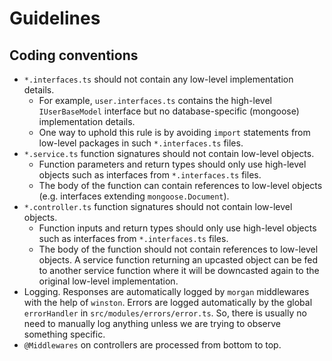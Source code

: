 # Guidelines
## Coding conventions
* `*.interfaces.ts` should not contain any low-level implementation details.
    * For example, `user.interfaces.ts` contains the high-level `IUserBaseModel` interface but no database-specific (mongoose) implementation details.
    * One way to uphold this rule is by avoiding `import` statements from low-level packages in such `*.interfaces.ts` files.
* `*.service.ts` function signatures should not contain low-level objects.
    * Function parameters and return types should only use high-level objects such as interfaces from `*.interfaces.ts` files.
    * The body of the function can contain references to low-level objects (e.g. interfaces extending `mongoose.Document`).
* `*.controller.ts` function signatures should not contain low-level objects.
    * Function inputs and return types should only use high-level objects such as interfaces from `*.interfaces.ts` files.
    * The body of the function should not contain references to low-level objects. A service function returning an upcasted object can be fed to another service function where it will be downcasted again to the original low-level implementation.
* Logging. Responses are automatically logged by `morgan` middlewares with the help of `winston`. Errors are logged automatically by the global `errorHandler` in `src/modules/errors/error.ts`. So, there is usually no need to manually log anything unless we are trying to observe something specific.
* `@Middlewares` on controllers are processed from bottom to top.